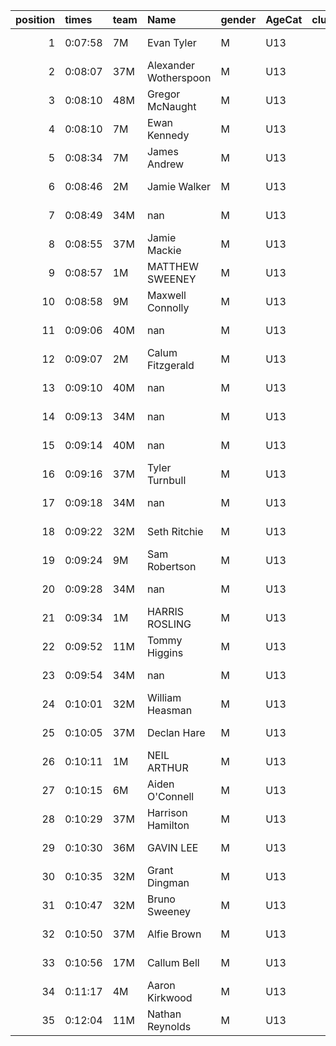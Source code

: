 |   position | times   | team   | Name                  | gender   | AgeCat   |   clubnumber | Club name           | Website                               |   finishPosition |
|-----------:|:--------|:-------|:----------------------|:---------|:---------|-------------:|:--------------------|:--------------------------------------|-----------------:|
|          1 | 0:07:58 | 7M     | Evan Tyler            | M        | U13      |            7 | Giffnock North AC   | https://www.giffnocknorth.co.uk/      |                1 |
|          2 | 0:08:07 | 37M    | Alexander Wotherspoon | M        | U13      |           37 | Law & District AAC  | http://www.lawaac.co.uk/              |                2 |
|          3 | 0:08:10 | 48M    | Gregor McNaught       | M        | U13      |           48 | Springburn Harriers | https://www.springburnharriers.co.uk/ |                3 |
|          4 | 0:08:10 | 7M     | Ewan Kennedy          | M        | U13      |            7 | Giffnock North AC   | https://www.giffnocknorth.co.uk/      |                4 |
|          5 | 0:08:34 | 7M     | James Andrew          | M        | U13      |            7 | Giffnock North AC   | https://www.giffnocknorth.co.uk/      |                5 |
|          6 | 0:08:46 | 2M     | Jamie Walker          | M        | U13      |            2 | Kilmarnock H&AC     | http://www.kilmarnockharriers.com/    |                6 |
|          7 | 0:08:49 | 34M    | nan                   | M        | U13      |           34 | Kilbarchan AAC      | https://kilbarchanaac.org.uk/         |                7 |
|          8 | 0:08:55 | 37M    | Jamie Mackie          | M        | U13      |           37 | Law & District AAC  | http://www.lawaac.co.uk/              |                8 |
|          9 | 0:08:57 | 1M     | MATTHEW SWEENEY       | M        | U13      |            1 | East Kilbride AC    | http://www.ekac.org.uk/               |                9 |
|         10 | 0:08:58 | 9M     | Maxwell Connolly      | M        | U13      |            9 | Garscube Harriers   | https://www.garscubeharriers.org.uk/  |               10 |
|         11 | 0:09:06 | 40M    | nan                   | M        | U13      |           40 | Motherwell AC       | https://motherwellac.com/             |               11 |
|         12 | 0:09:07 | 2M     | Calum Fitzgerald      | M        | U13      |            2 | Kilmarnock H&AC     | http://www.kilmarnockharriers.com/    |               12 |
|         13 | 0:09:10 | 40M    | nan                   | M        | U13      |           40 | Motherwell AC       | https://motherwellac.com/             |               13 |
|         14 | 0:09:13 | 34M    | nan                   | M        | U13      |           34 | Kilbarchan AAC      | https://kilbarchanaac.org.uk/         |               14 |
|         15 | 0:09:14 | 40M    | nan                   | M        | U13      |           40 | Motherwell AC       | https://motherwellac.com/             |               15 |
|         16 | 0:09:16 | 37M    | Tyler Turnbull        | M        | U13      |           37 | Law & District AAC  | http://www.lawaac.co.uk/              |               16 |
|         17 | 0:09:18 | 34M    | nan                   | M        | U13      |           34 | Kilbarchan AAC      | https://kilbarchanaac.org.uk/         |               17 |
|         18 | 0:09:22 | 32M    | Seth Ritchie          | M        | U13      |           32 | Helensburgh AAC     | https://www.helensburghaac.com/       |               18 |
|         19 | 0:09:24 | 9M     | Sam Robertson         | M        | U13      |            9 | Garscube Harriers   | https://www.garscubeharriers.org.uk/  |               19 |
|         20 | 0:09:28 | 34M    | nan                   | M        | U13      |           34 | Kilbarchan AAC      | https://kilbarchanaac.org.uk/         |               20 |
|         21 | 0:09:34 | 1M     | HARRIS ROSLING        | M        | U13      |            1 | East Kilbride AC    | http://www.ekac.org.uk/               |               21 |
|         22 | 0:09:52 | 11M    | Tommy Higgins         | M        | U13      |           11 | Airdrie Harriers    | http://airdrieharriers.org/           |               22 |
|         23 | 0:09:54 | 34M    | nan                   | M        | U13      |           34 | Kilbarchan AAC      | https://kilbarchanaac.org.uk/         |               23 |
|         24 | 0:10:01 | 32M    | William Heasman       | M        | U13      |           32 | Helensburgh AAC     | https://www.helensburghaac.com/       |               24 |
|         25 | 0:10:05 | 37M    | Declan Hare           | M        | U13      |           37 | Law & District AAC  | http://www.lawaac.co.uk/              |               25 |
|         26 | 0:10:11 | 1M     | NEIL ARTHUR           | M        | U13      |            1 | East Kilbride AC    | http://www.ekac.org.uk/               |               26 |
|         27 | 0:10:15 | 6M     | Aiden O'Connell       | M        | U13      |            6 | Cambuslang Harriers | https://cambuslangharriers.org/       |               27 |
|         28 | 0:10:29 | 37M    | Harrison Hamilton     | M        | U13      |           37 | Law & District AAC  | http://www.lawaac.co.uk/              |               28 |
|         29 | 0:10:30 | 36M    | GAVIN LEE             | M        | U13      |           36 | Larkhall YMCA       | https://www.larkhallymcaharriers.org  |               29 |
|         30 | 0:10:35 | 32M    | Grant Dingman         | M        | U13      |           32 | Helensburgh AAC     | https://www.helensburghaac.com/       |               30 |
|         31 | 0:10:47 | 32M    | Bruno Sweeney         | M        | U13      |           32 | Helensburgh AAC     | https://www.helensburghaac.com/       |               31 |
|         32 | 0:10:50 | 37M    | Alfie Brown           | M        | U13      |           37 | Law & District AAC  | http://www.lawaac.co.uk/              |               32 |
|         33 | 0:10:56 | 17M    | Callum Bell           | M        | U13      |           17 | Calderglen Harriers | http://www.calderglenharriers.org.uk/ |               33 |
|         34 | 0:11:17 | 4M     | Aaron Kirkwood        | M        | U13      |            4 | Inverclyde AC       | https://www.inverclydeac.org/         |               34 |
|         35 | 0:12:04 | 11M    | Nathan Reynolds       | M        | U13      |           11 | Airdrie Harriers    | http://airdrieharriers.org/           |               35 |